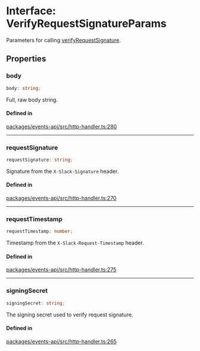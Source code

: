 # Interface: VerifyRequestSignatureParams

Parameters for calling [verifyRequestSignature](../functions/verifyRequestSignature.md).

## Properties

### body

```ts
body: string;
```

Full, raw body string.

#### Defined in

[packages/events-api/src/http-handler.ts:280](https://github.com/slackapi/node-slack-sdk/blob/7b348598b763c2b7545d1042b5f0429775cfa62c/packages/events-api/src/http-handler.ts#L280)

***

### requestSignature

```ts
requestSignature: string;
```

Signature from the `X-Slack-Signature` header.

#### Defined in

[packages/events-api/src/http-handler.ts:270](https://github.com/slackapi/node-slack-sdk/blob/7b348598b763c2b7545d1042b5f0429775cfa62c/packages/events-api/src/http-handler.ts#L270)

***

### requestTimestamp

```ts
requestTimestamp: number;
```

Timestamp from the `X-Slack-Request-Timestamp` header.

#### Defined in

[packages/events-api/src/http-handler.ts:275](https://github.com/slackapi/node-slack-sdk/blob/7b348598b763c2b7545d1042b5f0429775cfa62c/packages/events-api/src/http-handler.ts#L275)

***

### signingSecret

```ts
signingSecret: string;
```

The signing secret used to verify request signature.

#### Defined in

[packages/events-api/src/http-handler.ts:265](https://github.com/slackapi/node-slack-sdk/blob/7b348598b763c2b7545d1042b5f0429775cfa62c/packages/events-api/src/http-handler.ts#L265)
